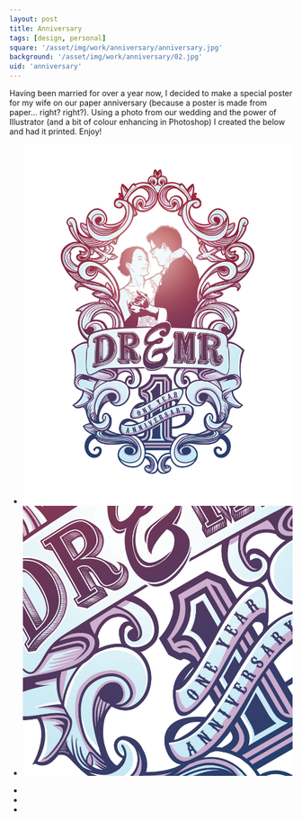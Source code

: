 ```yaml
---
layout: post
title: Anniversary
tags: [design, personal]
square: '/asset/img/work/anniversary/anniversary.jpg'
background: '/asset/img/work/anniversary/02.jpg'
uid: 'anniversary'
---
```


<p class="headline">Having been married for over a year now, I decided to make a special poster for my wife on our paper anniversary (because a poster is made from paper... right? right?). Using a photo from our wedding and the power of Illustrator (and a bit of colour enhancing in Photoshop) I created the below and had it printed. Enjoy!</p>


<div class="post-media">
	<ul>
		<li class="full"><img src="/asset/img/work/anniversary/01.jpg"></li>
		<li><img src="/asset/img/work/anniversary/02.jpg"></li>
	</ul>
</div>

<div class="palette three-colors">
	<ul>
		<li class="color-1"></li>
		<li class="color-2"></li>
		<li class="color-3"></li>
	</ul>
</div>
